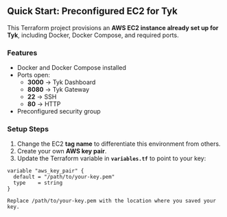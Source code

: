 ## Quick Start: Preconfigured EC2 for Tyk

This Terraform project provisions an **AWS EC2 instance already set up for Tyk**, including Docker, Docker Compose, and required ports.

### Features
- Docker and Docker Compose installed
- Ports open:
  - **3000** → Tyk Dashboard
  - **8080** → Tyk Gateway
  - **22** → SSH
  - **80** → HTTP
- Preconfigured security group

### Setup Steps
1. Change the EC2 **tag name** to differentiate this environment from others.
2. Create your own **AWS key pair**.
3. Update the Terraform variable in **`variables.tf`** to point to your key:

```hcl
variable "aws_key_pair" {
  default = "/path/to/your-key.pem"
  type    = string
}

Replace /path/to/your-key.pem with the location where you saved your key.
